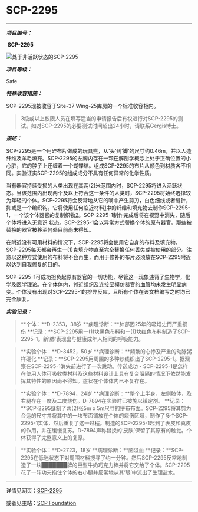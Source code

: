 #                                                          SCP-2295

------

***项目编号：***              

​                 **SCP-2295**

![处于非活跃状态的SCP-2295](https://scp-wiki.wdfiles.com/local--files/scp-2295/kairos.jp"处于非活跃状态的SCP-2295")

***项目等级：***

Safe

***特殊收容措施：***

SCP-2295现被收容于Site-37 Wing-25库房的一个标准收容柜内。

> 3级或以上权限人员在填写适当的申请报告后有权进行对SCP-2295的测试。如对SCP-2295的必要测试时间超出24小时，请联系Gergis博士。

***描述：***

SCP-2295是一个用碎布片做成的玩具熊，从‘头’到‘脚’的尺寸约0.46m，并以人造纤维及羊毛填充。SCP-2295的左胸内存在一颗在解剖学概念上处于正确位置的小心脏，它的脖子上还缠着一个蝴蝶结。组成SCP-2295的布片从颜色到材质各不相同。实验证实SCP-2295的组成成分不具有任何异常的化学性质。

当有器官持续受损的人类出现在其两(2)米范围内时，SCP-2295将进入活跃状态。当该范围内出现两个及以上符合这一条件的人类时，SCP-2295将始终选择较为年轻的个体。SCP-2295将会反常地从它的嘴中产生剪刀，白色细线或者缝针，抑或是一个编织钩。它将使用任何临近材料[1](javascript:;)中的纤维和填充物去制作SCP-2295-1，一个该个体器官的复制织物[2](javascript:;)。SCP-2295-1制作完成后将在视野中消失，随后个体将进入无意识
 状态。SCP-2295-1会以异常方式替换个体的原有器官。那些被替换的器官被移至何处目前尚未得知。

在附近没有可用材料的情况下，SCP-2295将会使用它自身的布料及填充物。SCP-2295每天都会再生一(1)克填充物直至完全替换任何丢失或被使用的部分。注意以这种方式使用的布料将不会再生，而用于修补的布片必须放在SCP-2295附近以达到自我修复的目的。

SCP-2295-1可成功担负起原有器官的一切功能，尽管这一现象违背了生物学，化学及医学理论。在个体体内，邻近组织及连接至模仿器官的血管均未发生明显病变。个体没有出现对SCP-2295-1的排异反应，且所有个体在该文档编写之时均已完全康复。





***实验记录：***

>**个体：**D-2353，38岁
>**病理诊断：**肺部因25年的吸烟史而严重损伤
>**记录：**SCP-2295用一(1)块黑色布料和一(1)块红色布料制造了SCP-2295-1。新‘肺’表现出与健康成年人相同的呼吸能力。

>**实验个体：**D-3452，50岁
>**病理诊断：**频繁的心悸及严重的动脉粥样硬化
>**记录：**SCP-2295用周围的多种纱线织出了SCP-2295-1。据观察在SCP-2295-1消失前进行了一次跳动。传送成功 - SCP-2295-1是怎样在使用人体可吸收类材料及这些材料设计上具有复合阻隔的情况下依然能发挥其特性的原因尚不得知。症状在个体体内已不复存在。

>**实验个体：**D-7894，24岁
>**病理诊断：**整个上半身，左侧肢体，及右腿存在一度及二度烧伤。D-7894在实验时已被施以镇定剂。
>**记录：**SCP-2295缝制了两(2)张5m x 5m尺寸的拼布布面。SCP-2295将其剪为合适的尺寸并将其中的一块布面铺放在个体的烧伤区域，制作了多个SCP-2295-1实体，然后重复了这一过程。制造的SCP-2295-1起到了表皮和真皮的作用，并在缓慢复苏。D-7894声称替换的‘皮肤’保留了其原有的触觉。个体获得了完整意义上的复原。

>**实验个体：**D-2723，18岁
>**病理诊断：**脑溢血
>**记录：**SCP-2295在低迷状态下对周围材料搜寻了约一分钟。然后SCP-2295反常地制造了一块███████牌的巨型牛奶巧克力棒并将它交给了个体。SCP-2295花了一阵功夫抱住个体的右小腿并反常地从其‘眼’中流出了生理盐水。



------

详情见网页：[SCP-2295](https://scp-wiki.wikidot.com/scp-2295)

或者见主站：[SCP Foundation](https://scp-wiki.wikidot.com/)
